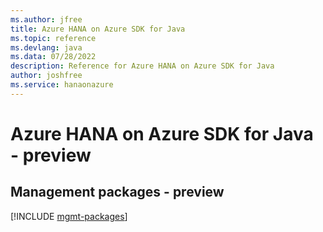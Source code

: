 ```yaml
---
ms.author: jfree
title: Azure HANA on Azure SDK for Java
ms.topic: reference
ms.devlang: java
ms.data: 07/28/2022
description: Reference for Azure HANA on Azure SDK for Java
author: joshfree
ms.service: hanaonazure
---
```

# Azure HANA on Azure SDK for Java - preview

## Management packages - preview
[!INCLUDE [mgmt-packages](hana-on-azure-mgmt-index.md)]
